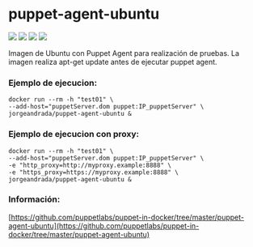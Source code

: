 # puppet-agent-ubuntu
[![](https://images.microbadger.com/badges/version/jorgeandrada/puppet-agent-ubuntu.svg)](https://microbadger.com/images/jorgeandrada/puppet-agent-ubuntu "Get your own version badge on microbadger.com") [![](https://images.microbadger.com/badges/image/jorgeandrada/puppet-agent-ubuntu.svg)](https://microbadger.com/images/jorgeandrada/puppet-agent-ubuntu "Get your own image badge on microbadger.com") [![](https://images.microbadger.com/badges/commit/jorgeandrada/puppet-agent-ubuntu.svg)](https://microbadger.com/images/jorgeandrada/puppet-agent-ubuntu "Get your own commit badge on microbadger.com") [![](https://images.microbadger.com/badges/license/jorgeandrada/puppet-agent-ubuntu.svg)](https://microbadger.com/images/jorgeandrada/puppet-agent-ubuntu "Get your own license badge on microbadger.com")

Imagen de Ubuntu con Puppet Agent para realización de pruebas.
La imagen realiza apt-get update antes de ejecutar puppet agent.

### Ejemplo de ejecucion:

```shell
docker run --rm -h "test01" \
--add-host="puppetServer.dom puppet:IP_puppetServer" \
jorgeandrada/puppet-agent-ubuntu &
```

### Ejemplo de ejecucion con proxy:

```shell
docker run --rm -h "test01" \
--add-host="puppetServer.dom puppet:IP_puppetServer" \
-e "http_proxy=http://myproxy.example:8888" \
-e "https_proxy=https://myproxy.example:8888" \
jorgeandrada/puppet-agent-ubuntu &
```

### Información:

[https://github.com/puppetlabs/puppet-in-docker/tree/master/puppet-agent-ubuntu](https://github.com/puppetlabs/puppet-in-docker/tree/master/puppet-agent-ubuntu)
